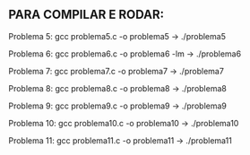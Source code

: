 ## PARA COMPILAR E RODAR:

Problema 5: gcc problema5.c -o problema5
-> ./problema5

Problema 6: gcc problema6.c -o problema6 -lm
-> ./problema6

Problema 7: gcc problema7.c -o problema7
-> ./problema7

Problema 8: gcc problema8.c -o problema8
-> ./problema8

Problema 9: gcc problema9.c -o problema9
-> ./problema9

Problema 10: gcc problema10.c -o problema10
-> ./problema10

Problema 11: gcc problema11.c -o problema11
-> ./problema11